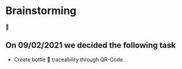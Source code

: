 # Brainstorming
:mechanical_arm:

## On 09/02/2021 we decided the following task

- Create bottle :champagne: traceability through QR-Code.
